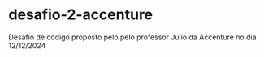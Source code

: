 # desafio-2-accenture
Desafio de código proposto pelo pelo professor Julio da Accenture no dia 12/12/2024
